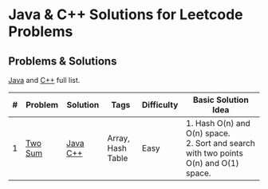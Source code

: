 # Java & C++ Solutions for Leetcode Problems

## Problems & Solutions

[Java](https://github.com/umsh1ume/letsleet/tree/master/java) and [C++](https://github.com/umsh1ume/letsleet/tree/master/cpp) full list.

| # | Problem | Solution | Tags | Difficulty | Basic Solution Idea |
|---| --------- | -------- | ------ | ---------- | --------------------- |
| 1 | [Two Sum](https://leetcode.com/problems/two-sum/) | [Java](https://github.com/umsh1ume/letsleet/blob/master/java/001_Two_Sum.java) [C++](https://github.com/umsh1ume/letsleet/blob/master/java/001_Two_Sum.cpp) | Array, <br> Hash Table | Easy |  1. Hash O(n) and O(n) space.<br>2. Sort and search with two points O(n) and O(1) space. |
